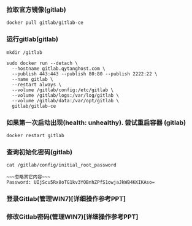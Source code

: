 ### 拉取官方镜像(gitlab)
```shell
docker pull gitlab/gitlab-ce
```
### 运行gitlab(gitlab)
```shell
mkdir /gitlab

sudo docker run --detach \
  --hostname gitlab.qytanghost.com \
  --publish 443:443 --publish 80:80 --publish 2222:22 \
  --name gitlab \
  --restart always \
  --volume /gitlab/config:/etc/gitlab \
  --volume /gitlab/logs:/var/log/gitlab \
  --volume /gitlab/data:/var/opt/gitlab \
  gitlab/gitlab-ce
```

### 如果第一次启动出现(health: unhealthy). 尝试重启容器 (gitlab)
```shell
docker restart gitlab
```

### 查询初始化密码(gitlab)
```shell
cat /gitlab/config/initial_root_password

~~~忽略其它内容~~~
Password: UIjScu5Rx8oTG1kv3YOBnhZPfS1owjaJkWB4KKIKAso=
```

### 登录Gitlab(管理WIN7)[详细操作参考PPT]

### 修改Gitlab密码(管理WIN7)[详细操作参考PPT]